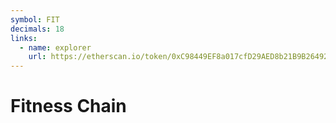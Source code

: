 ```yaml
---
symbol: FIT
decimals: 18
links:
  - name: explorer
    url: https://etherscan.io/token/0xC98449EF8a017cfD29AED8b21B9B26492978a898
---
```


# Fitness Chain
